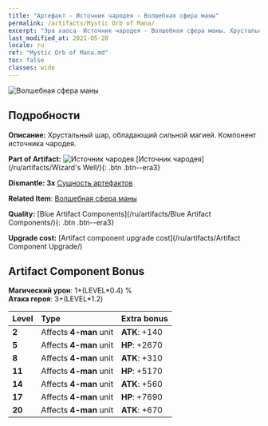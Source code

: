```yaml
---
title: "Артефакт - Источник чародея - Волшебная сфера маны"
permalink: /artifacts/Mystic Orb of Mana/
excerpt: "Эра хаоса  Источник чародея - Волшебная сфера маны. Хрустальный шар, обладающий сильной магией. Компонент источника чародея."
last_modified_at: 2021-05-28
locale: ru
ref: "Mystic Orb of Mana.md"
toc: false
classes: wide
---
```


 ![Волшебная сфера маны](/images/t/artifact_40213.png)



## Подробности

 **Описание:** Хрустальный шар, обладающий сильной магией. Компонент источника чародея.

 **Part of Artifact:** ![Источник чародея](/images/t/icon_artifact_21.png) [Источник чародея](/ru/artifacts/Wizard's Well/){: .btn .btn--era3}

 **Dismantle: 3x** [Сущность артефактов](/ItemsRU/con_905/)

 **Related Item**: [Волшебная сфера маны](/ItemsRU/art_114/)

 **Quality:** [Blue Artifact Components](/ru/artifacts/Blue Artifact Components/){: .btn .btn--era3}

 **Upgrade cost:** [Artifact component upgrade cost](/ru/artifacts/Artifact Component Upgrade/)

## Artifact Component Bonus

  **Магический урон**: 1+(LEVEL\*0.4) %<br/>**Атака героя**: 3+(LEVEL\*1.2)

  |  Level  | Type |    Extra bonus  | 
  |:--------|:-----|:----------------| 
  | **2** | Affects **4-man** unit | **ATK**: +140 | 
  | **5** | Affects **4-man** unit | **HP**: +2670 | 
  | **8** | Affects **4-man** unit | **ATK**: +310 | 
  | **11** | Affects **4-man** unit | **HP**: +5170 | 
  | **14** | Affects **4-man** unit | **ATK**: +560 | 
  | **17** | Affects **4-man** unit | **HP**: +7690 | 
  | **20** | Affects **4-man** unit | **ATK**: +670 | 
